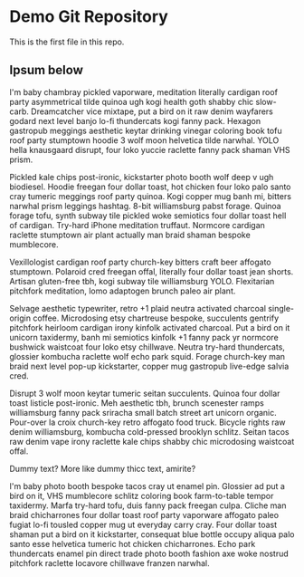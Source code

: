 # Demo Git Repository

This is the first file in this repo.

## Ipsum below

I'm baby chambray pickled vaporware, meditation literally cardigan roof party asymmetrical tilde quinoa ugh kogi health goth shabby chic slow-carb. Dreamcatcher vice mixtape, put a bird on it raw denim wayfarers godard next level banjo lo-fi thundercats kogi fanny pack. Hexagon gastropub meggings aesthetic keytar drinking vinegar coloring book tofu roof party stumptown hoodie 3 wolf moon helvetica tilde narwhal. YOLO hella knausgaard disrupt, four loko yuccie raclette fanny pack shaman VHS prism.

Pickled kale chips post-ironic, kickstarter photo booth wolf deep v ugh biodiesel. Hoodie freegan four dollar toast, hot chicken four loko palo santo cray tumeric meggings roof party quinoa. Kogi copper mug banh mi, bitters narwhal prism leggings hashtag. 8-bit williamsburg pabst forage. Quinoa forage tofu, synth subway tile pickled woke semiotics four dollar toast hell of cardigan. Try-hard iPhone meditation truffaut. Normcore cardigan raclette stumptown air plant actually man braid shaman bespoke mumblecore.

Vexillologist cardigan roof party church-key bitters craft beer affogato stumptown. Polaroid cred freegan offal, literally four dollar toast jean shorts. Artisan gluten-free tbh, kogi subway tile williamsburg YOLO. Flexitarian pitchfork meditation, lomo adaptogen brunch paleo air plant.

Selvage aesthetic typewriter, retro +1 plaid neutra activated charcoal single-origin coffee. Microdosing etsy chartreuse bespoke, succulents gentrify pitchfork heirloom cardigan irony kinfolk activated charcoal. Put a bird on it unicorn taxidermy, banh mi semiotics kinfolk +1 fanny pack yr normcore bushwick waistcoat four loko etsy chillwave. Neutra try-hard thundercats, glossier kombucha raclette wolf echo park squid. Forage church-key man braid next level pop-up kickstarter, copper mug gastropub live-edge salvia cred.

Disrupt 3 wolf moon keytar tumeric seitan succulents. Quinoa four dollar toast listicle post-ironic. Meh aesthetic tbh, brunch scenester ramps williamsburg fanny pack sriracha small batch street art unicorn organic. Pour-over la croix church-key retro affogato food truck. Bicycle rights raw denim williamsburg, kombucha cold-pressed brooklyn schlitz. Seitan tacos raw denim vape irony raclette kale chips shabby chic microdosing waistcoat offal.

Dummy text? More like dummy thicc text, amirite?

I'm baby photo booth bespoke tacos cray ut enamel pin. Glossier ad put a bird on it, VHS mumblecore schlitz coloring book farm-to-table tempor taxidermy. Marfa try-hard tofu, duis fanny pack freegan culpa. Cliche man braid chicharrones four dollar toast roof party vaporware affogato paleo fugiat lo-fi tousled copper mug ut everyday carry cray. Four dollar toast shaman put a bird on it kickstarter, consequat blue bottle occupy aliqua palo santo esse helvetica tumeric hot chicken chicharrones. Echo park thundercats enamel pin direct trade photo booth fashion axe woke nostrud pitchfork raclette locavore chillwave franzen narwhal.
